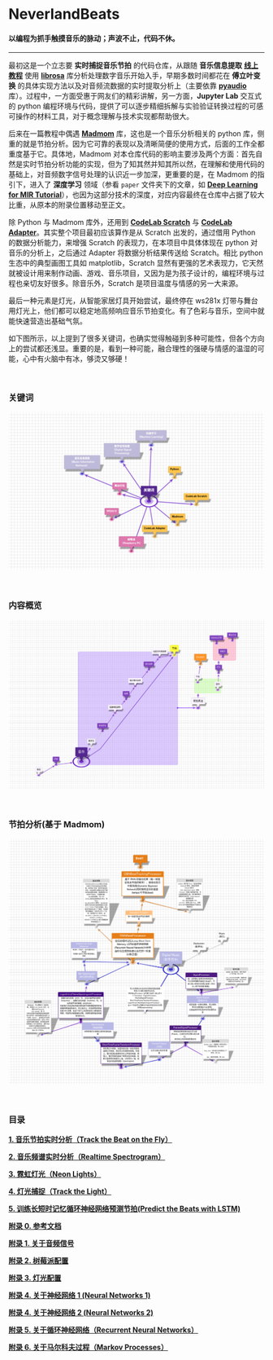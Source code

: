 # **NeverlandBeats**

#### **以编程为抓手触摸音乐的脉动；声波不止，代码不休。**

---

最初这是一个立志要 **实时捕捉音乐节拍** 的代码仓库，从跟随 **音乐信息提取** **[线上教程](https://musicinformationretrieval.com/index.html)** 使用 **[librosa](https://librosa.org/)** 库分析处理数字音乐开始入手，早期多数时间都花在 **傅立叶变换** 的具体实现方法以及对音频流数据的实时提取分析上（主要依靠 **[pyaudio](https://people.csail.mit.edu/hubert/pyaudio/docs/)** 库）。过程中，一方面受惠于网友们的精彩讲解，另一方面，**Jupyter Lab** 交互式的 python 编程环境与代码，提供了可以逐步精细拆解与实验验证转换过程的可感可操作的材料工具，对于概念理解与技术实现都帮助很大。

后来在一篇教程中偶遇 [**Madmom**](https://github.com/CPJKU/madmom) 库，这也是一个音乐分析相关的 python 库，侧重的就是节拍分析。因为它可靠的表现以及清晰简便的使用方式，后面的工作全都重度基于它。具体地，Madmom 对本仓库代码的影响主要涉及两个方面：首先自然是实时节拍分析功能的实现，但为了知其然并知其所以然，在理解和使用代码的基础上，对音频数字信号处理的认识近一步加深，更重要的是，在 Madmom 的指引下，进入了 **深度学习** 领域（参看 `paper` 文件夹下的文章，如 [**Deep Learning for MIR Tutorial**](paper/DLforMIRTutorial.pdf)），也因为这部分技术的深度，对应内容最终在仓库中占据了较大比重，从原本的附录位置移动至正文。

除 Python 与 Madmom 库外，还用到 **[CodeLab Scratch](https://create.codelab.club/)** 与 [**CodeLab Adapter**](https://adapter.codelab.club/get_start/gs_install/)。其实整个项目最初应该算作是从 Scratch 出发的，通过借用 Python
的数据分析能力，来增强 Scratch 的表现力，在本项目中具体体现在 python 对音乐的分析上，之后通过 Adapter 将数据分析结果传送给 Scratch。相比 python 生态中的典型画图工具如 matplotlib，Scratch 显然有更强的艺术表现力，它天然就被设计用来制作动画、游戏、音乐项目，又因为是为孩子设计的，编程环境与过程也亲切友好很多。除音乐外，Scratch 是项目温度与情感的另一大来源。

最后一种元素是灯光，从智能家居灯具开始尝试，最终停在 ws281x 灯带与舞台用灯光上，他们都可以稳定地高频响应音乐节拍变化。有了色彩与音乐，空间中就能快速营造出基础气氛。

如下图所示，以上提到了很多关键词，也确实觉得触碰到多种可能性，但各个方向上的尝试都还浅显。重要的是，看到一种可能，融合理性的强硬与情感的温湿的可能，心中有火脑中有冰，够烫又够硬！

&emsp;

### **关键词**

![NBKeywords](img/NBKeywords.png)

&emsp;

### **内容概览**

![trackthebeat1](img/trackthebeat1.png)

&emsp;

### **节拍分析(基于 Madmom)**

![trackthebeat2](img/trackthebeat2.png)

&emsp;

### **目录**

**[1. 音乐节拍实时分析（Track the Beat on the Fly）](1M_tracktheBeat.ipynb)** 

**[2. 音乐频谱实时分析（Realtime Spectrogram）](2M_realtimeSpectrogram.ipynb)**

**[3. 霓虹灯光（Neon Lights）](3L_neonLights.ipynb)**

**[4. 灯光捕捉（Track the Light）](4L_tracktheLight.ipynb)**

**[5. 训练长短时记忆循环神经网络预测节拍(Predict the Beats with LSTM)](5M_BiLSTM_Madmom.ipynb)**

**[附录 0. 参考文档](appendix0_refs.ipynb)**

**[附录 1. 关于音频信号](appendix1_audioSignal.ipynb)**

**[附录 2. 树莓派配置](appendix2_raspSettings.ipynb)**

**[附录 3. 灯光配置](appendix3_lightSettings.ipynb)**

**[附录 4. 关于神经网络 1 (Neural Networks 1)](appendix4_NN1.ipynb)**

**[附录 4. 关于神经网络 2 (Neural Networks 2)](appendix4_NN2.ipynb)**

**[附录 5. 关于循环神经网络（Recurrent Neural Networks）](appendix5_RNN.ipynb)**

**[附录 6. 关于马尔科夫过程（Markov Processes）](appendix6_HMM.ipynb)**





<!--

1. Instinction 

2. Concise and accurate understanding (math format)

3. Code (How exactly to do it)


数字化的概念很重要

音乐在计算机中如何以一维时间序列数值列表/数组的形式存在；图像如何以二维数组的形式存在；脑影像数据则是三维 voxel 形式存在；计算机处理分析这些数据的前提是他们都先以适合的方式被数字化了，以数字的形式存在，对这一点的理解与习惯非常重要。



人、故事与情感

---

当我们拥有自己的空间场地，有投影、音响、灯光，甚至还有雷达等传感设备，我们距离一场演出（音乐或戏剧）还有多远？还差什么？

当房间内的这些设备都是可以灵活编程控制的，当我们有强大的 Python、Scratch 以及连接、补充他们的 Adapter 等软件工具，如果去做，演出会不会更 Live？

我只是把问题抛出来，凭一己之力无法回答，但常言道，***The Show Must Go On***。

下面把在这个方向上做的一点工作整理汇总如下，各部分项目大致按复杂程度降序排列；链接指向的是本仓库内对应笔记本，如有 Demo 视频，则笔记本中先视频示例、再给出 Demo 代码、最后是单独的某具体功能代码。

## **Neonlights | 交互使用 树莓派、Python、Adapter、Scratch 与 NeoPixel（ws2812）**

效果满意，过程勉强，具体见 neon_pixel notebook 及 [CodeLab 视频页](https://codelab.club/)。

## **使用 Python，Adapter EIM 插件和 Scratch 实时绘制音乐频谱**

这部分目前有以下两个项目，原理都是用 python 对音频数据做实时分析，同时经 Adapter EIM 插件将分析结果发给 Scratch，再使用画笔功能动态绘制图形。可以直接利用 Python 代码在浏览器新窗口中自动打开对应的 Scratch 项目并运行，也可以手动打开 Scratch 项目后再运行 Python 代码。（Python 还有 Scratch 对应代码库内都有备份，但如果要自动打开并运行 Scratch 对应项目，需使用线上社区版，地址见下面链接）

音频流的配置与数据提取依赖 pyaudio 实现，音频数据分析就是将信号从时域经傅立叶转换到频域。P1 与 P2 的区别在于，P2 只是对每次从音频流中提取的数据做 FFT（Fast Fourier transform）分析，然后将 0-22050Hz 的频率按对数关系分为 10 个频段呈现对应的振幅强度，在 Scratch 中类似 bar 图效果；P1 相比 P2 多了时间的维度，做的是 STFT（Short-time Fourier transform） 分析，依赖 madmom 包获取 spectrogram 结果，对应 Scratch 中 12 * 10 的圆点矩阵，每 1 列是一个时间点，12 行数据分别对应 12 个频段的振幅强度。

运行 python 代码前，需要先选择音源的输入设备，是来自电脑内置的麦克风、还是耳机等，当前代码不包含选择输入设备这一项功能（但依赖 pyaudio 其实可以做到），pyaudio 会使用默认的输入设备，而输入设备间的切换是通过 pavucontrol（ubuntu 系统）手动实现的。如果发现没有数据很可能就是音源输入设备的选择问题。因为 madmom 也是依赖 pyaudio，所以 P1、P2 都是如此。

使用 Scratch Addon，选择 **fps=60**、**高清画笔**模式，自定义舞台大小，视觉效果明显更好。

### **P1：Python 代码[在此](AA_madmomspectrogram.ipynb)，（自启动）Scratch 代码[在此](https://create.codelab.club/projects/9942/)，（手动启动）Scratch 代码[在此](https://create.codelab.club/projects/10022/)**


**待优化：**

已解决，卡顿是因为中间发送数据时混杂了所有值为 0 的列表，原因在于没有 cleanup，使用 try 与 except 结构及时终止关闭 pyaudio stream 即可
+ Scratch 实时画图过程中，每隔一段时间会有明显的卡顿，还不清楚原因

已实现
+ Scratch 中圆点的颜色用来反映该频段振幅强度的大小，目前颜色与数值的映射关系比较简单，视觉效果一般，下面可尝试参照 matplotlib 在 Scratch 中实现 colormap

暂不考虑
+ 相比 P2 多了时间的维度，但只是 1 帧呈现 10 个时间点，然后靠屏幕刷新反映时间的变化，考虑是否将视觉效果做成图形自右向左流动呈现



### **P1 色彩升级**

当数据依赖色彩说话，色彩的选择就很重要。如下图所示，作为第一个 demo，将 colormap 之 [thermal](https://matplotlib.org/cmocean/#thermal) 引入 Scratch，更合理美观地呈现音乐频谱。

python 代码[在此](online_spectrogram_thermal.ipynb)，Scratch 代码[在此](online_spectrogram_thermal.sb3)。

![thermal-colormap](cmap_thermal1.png)



### **P2：Python 代码[在此](AA_realtime_audiofft.ipynb)，（自启动）Scratch 代码[在此](https://create.codelab.club/projects/9943/)，（手动启动）Scratch 代码[在此](https://create.codelab.club/projects/10021/)** 


## **依赖 ❤️**


+ **[pyaudio](https://people.csail.mit.edu/hubert/pyaudio/docs/)**

    Ubuntu 可能需要先安装依赖： ```sudo apt install libportaudio0 libportaudio2 libportaudiocpp0 portaudio19-dev```

+ **[madmom](https://github.com/CPJKU/madmom)**

    最好参照[官方文档](https://madmom.readthedocs.io/en/latest/installation.html#install-from-source)复制仓库源码安装开发版，因为后面实时分析节拍时可能要使用稳定版中没有的脚本  

    不支持 ```pip install -e git+https://github.com/CPJKU/madmom#egg=madmom``` 这种安装方式

+ **[CodeLab Adapter](https://adapter.codelab.club/get_start/gs_install/)**

+ **[numpy](https://numpy.org/)**


## **参考 ❤️**


**关于傅立叶转换**

+ [But what is the Fourier Transform? A visual introduction](https://www.youtube.com/watch?v=spUNpyF58BY)

+ [An Interactive Guide To The Fourier Transform](https://betterexplained.com/articles/an-interactive-guide-to-the-fourier-transform/)

+ [(Visual) Understanding the Fourier transform](https://web.archive.org/web/20120418231513/http://www.altdevblogaday.com/2011/05/17/understanding-the-fourier-transform/)

**关于音频流**

+ [Audio I/O: Buffering, Latency, and Throughput](https://in.mathworks.com/help/audio/gs/audio-io-buffering-latency-and-throughput.html)

    matlab audiotoolbox 系列文档有很清晰的解释

**关于音频的实时分析与频谱绘制**

+ [Frequency spectrum using FMOD and UE4](https://www.parallelcube.com/2018/03/10/frequency-spectrum-using-fmod-and-ue4/)

    如何 track the beat，作者写了一系列的文章，虽然用的不同软件，但是作者分享的思路非常重要。P2 中对频段的划分就是依据这篇文章。

+ [Recording Stereo Audio on a Raspberry Pi](https://makersportal.com/blog/recording-stereo-audio-on-a-raspberry-pi)

    这个网站的作者分享了多个音频相关的项目，是读过教程中对数据提取与分析流程最完整严谨的。

+ [Audio Handling Basics: Process Audio Files In Command-Line or Python](https://hackernoon.com/audio-handling-basics-how-to-process-audio-files-using-python-cli-jo283u3y)

+ [Realtime FFT Audio Visualization with Python](https://swharden.com/blog/2013-05-09-realtime-fft-audio-visualization-with-python/)

+ [Realtime FFT Audio Visualization with Python](https://blog.yjl.im/2012/11/frequency-spectrum-of-sound-using.html)

**关于 Colormap**

[Why Should Engineers and Scientists Be Worried About Color?](http://mkweb.bcgsc.ca/brewer/talks/engineers.scientists.color.worry.pdf)

[Beautiful colormaps for oceanography: cmocean](https://matplotlib.org/cmocean/#thermal)

[colormap](https://github.com/BIDS/colormap)

-->
